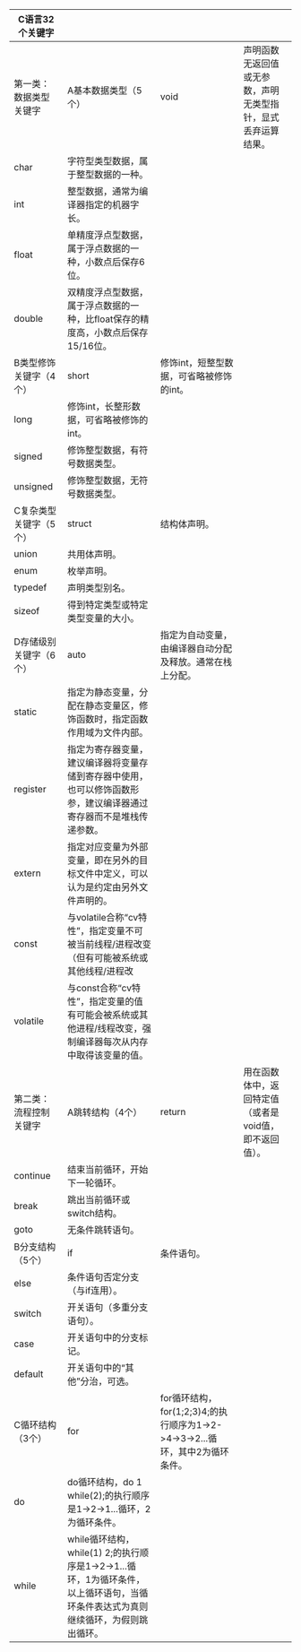 | C语言32个关键字        |                                                              |                                                              |                                                              |
| ---------------------- | ------------------------------------------------------------ | ------------------------------------------------------------ | ------------------------------------------------------------ |
| 第一类：数据类型关键字 | A基本数据类型（5个）                                         | void                                                         | 声明函数无返回值或无参数，声明无类型指针，显式丢弃运算结果。 |
| char                   | 字符型类型数据，属于整型数据的一种。                         |                                                              |                                                              |
| int                    | 整型数据，通常为编译器指定的机器字长。                       |                                                              |                                                              |
| float                  | 单精度浮点型数据，属于浮点数据的一种，小数点后保存6位。      |                                                              |                                                              |
| double                 | 双精度浮点型数据，属于浮点数据的一种，比float保存的精度高，小数点后保存15/16位。 |                                                              |                                                              |
| B类型修饰关键字（4个） | short                                                        | 修饰int，短整型数据，可省略被修饰的int。                     |                                                              |
| long                   | 修饰int，长整形数据，可省略被修饰的int。                     |                                                              |                                                              |
| signed                 | 修饰整型数据，有符号数据类型。                               |                                                              |                                                              |
| unsigned               | 修饰整型数据，无符号数据类型。                               |                                                              |                                                              |
| C复杂类型关键字（5个） | struct                                                       | 结构体声明。                                                 |                                                              |
| union                  | 共用体声明。                                                 |                                                              |                                                              |
| enum                   | 枚举声明。                                                   |                                                              |                                                              |
| typedef                | 声明类型别名。                                               |                                                              |                                                              |
| sizeof                 | 得到特定类型或特定类型变量的大小。                           |                                                              |                                                              |
| D存储级别关键字（6个） | auto                                                         | 指定为自动变量，由编译器自动分配及释放。通常在栈上分配。     |                                                              |
| static                 | 指定为静态变量，分配在静态变量区，修饰函数时，指定函数作用域为文件内部。 |                                                              |                                                              |
| register               | 指定为寄存器变量，建议编译器将变量存储到寄存器中使用，也可以修饰函数形参，建议编译器通过寄存器而不是堆栈传递参数。 |                                                              |                                                              |
| extern                 | 指定对应变量为外部变量，即在另外的目标文件中定义，可以认为是约定由另外文件声明的。 |                                                              |                                                              |
| const                  | 与volatile合称“cv特性”，指定变量不可被当前线程/进程改变（但有可能被系统或其他线程/进程改 |                                                              |                                                              |
| volatile               | 与const合称“cv特性”，指定变量的值有可能会被系统或其他进程/线程改变，强制编译器每次从内存中取得该变量的值。 |                                                              |                                                              |
| 第二类：流程控制关键字 | A跳转结构（4个）                                             | return                                                       | 用在函数体中，返回特定值（或者是void值，即不返回值）。       |
| continue               | 结束当前循环，开始下一轮循环。                               |                                                              |                                                              |
| break                  | 跳出当前循环或switch结构。                                   |                                                              |                                                              |
| goto                   | 无条件跳转语句。                                             |                                                              |                                                              |
| B分支结构（5个）       | if                                                           | 条件语句。                                                   |                                                              |
| else                   | 条件语句否定分支（与if连用）。                               |                                                              |                                                              |
| switch                 | 开关语句（多重分支语句）。                                   |                                                              |                                                              |
| case                   | 开关语句中的分支标记。                                       |                                                              |                                                              |
| default                | 开关语句中的“其他”分治，可选。                               |                                                              |                                                              |
| C循环结构（3个）       | for                                                          | for循环结构，for(1;2;3)4;的执行顺序为1->2->4->3->2...循环，其中2为循环条件。 |                                                              |
| do                     | do循环结构，do 1 while(2);的执行顺序是1->2->1...循环，2为循环条件。 |                                                              |                                                              |
| while                  | while循环结构，while(1) 2;的执行顺序是1->2->1...循环，1为循环条件， 以上循环语句，当循环条件表达式为真则继续循环，为假则跳出循环。 |                                                              |                                                              |